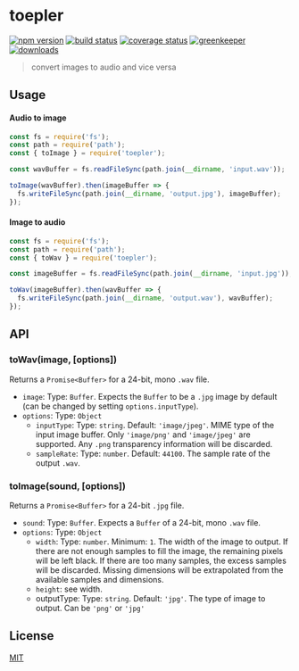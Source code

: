 # toepler

[![npm version][version-badge]][version-url]
[![build status][build-badge]][build-url]
[![coverage status][coverage-badge]][coverage-url]
[![greenkeeper][greenkeeper-badge]][greenkeeper-url]
[![downloads][downloads-badge]][downloads-url]

> convert images to audio and vice versa

## Usage

#### Audio to image

```javascript
const fs = require('fs');
const path = require('path');
const { toImage } = require('toepler');

const wavBuffer = fs.readFileSync(path.join(__dirname, 'input.wav'));

toImage(wavBuffer).then(imageBuffer => {
  fs.writeFileSync(path.join(__dirname, 'output.jpg'), imageBuffer);
});
```

#### Image to audio

```javascript
const fs = require('fs');
const path = require('path');
const { toWav } = require('toepler');

const imageBuffer = fs.readFileSync(path.join(__dirname, 'input.jpg'));

toWav(imageBuffer).then(wavBuffer => {
  fs.writeFileSync(path.join(__dirname, 'output.wav'), wavBuffer);
});
```

## API

### toWav(image, [options])

Returns a `Promise<Buffer>` for a 24-bit, mono `.wav` file.

* `image`: Type: `Buffer`. Expects the `Buffer` to be a `.jpg` image by default (can be changed by setting `options.inputType`).
* `options`: Type: `Object`
  * `inputType`: Type: `string`. Default: `'image/jpeg'`. MIME type of the input image buffer. Only `'image/png'` and `'image/jpeg'` are supported. Any `.png` transparency information will be discarded.
  * `sampleRate`: Type: `number`. Default: `44100`. The sample rate of the output `.wav`.

### toImage(sound, [options])

Returns a `Promise<Buffer>` for a 24-bit `.jpg` file.

* `sound`: Type: `Buffer`. Expects a `Buffer` of a 24-bit, mono `.wav` file.
* `options`: Type: `Object`
  * `width`: Type: `number`. Minimum: `1`. The width of the image to output. If there are not enough samples to fill the image, the remaining pixels will be left black. If there are too many samples, the excess samples will be discarded. Missing dimensions will be extrapolated from the available samples and dimensions.
  * `height`: see width.
  * outputType: Type: `string`. Default: `'jpg'`. The type of image to output. Can be `'png'` or `'jpg'`

## License

[MIT](http://ismay.mit-license.org/)

[build-badge]: https://travis-ci.org/ismay/toepler.svg?branch=master
[build-url]: https://travis-ci.org/ismay/toepler
[greenkeeper-badge]: https://badges.greenkeeper.io/ismay/toepler.svg
[greenkeeper-url]: https://greenkeeper.io/
[coverage-badge]: https://coveralls.io/repos/github/ismay/toepler/badge.svg?branch=master
[coverage-url]: https://coveralls.io/github/ismay/toepler?branch=master
[downloads-badge]: https://img.shields.io/npm/dm/toepler.svg
[downloads-url]: https://www.npmjs.com/package/toepler
[version-badge]: https://img.shields.io/npm/v/toepler.svg
[version-url]: https://www.npmjs.com/package/toepler
